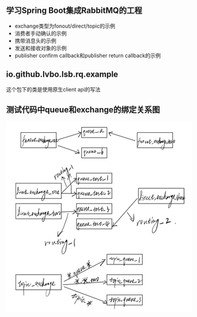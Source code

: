 ## 学习Spring Boot集成RabbitMQ的工程

- exchange类型为fonout/direct/topic的示例
- 消费者手动确认的示例
- 携带消息头的示例
- 发送和接收对象的示例
- publisher confirm callback和publisher return callback的示例

## io.github.lvbo.lsb.rq.example

这个包下的类是使用原生client api的写法 

## 测试代码中queue和exchange的绑定关系图

![绑定关系](./queue和exchange的绑定关系图.png)
